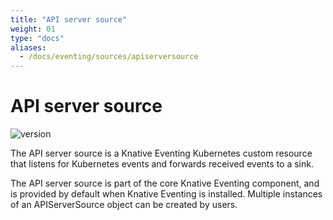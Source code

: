 ```yaml
---
title: "API server source"
weight: 01
type: "docs"
aliases:
  - /docs/eventing/sources/apiserversource
---
```


# API server source

![version](https://img.shields.io/badge/API_Version-v1-red?style=flat-square)

The API server source is a Knative Eventing Kubernetes custom resource that listens for Kubernetes events and forwards received events to a sink.

The API server source is part of the core Knative Eventing component, and is provided by default when Knative Eventing is installed. Multiple instances of an APIServerSource object can be created by users.
